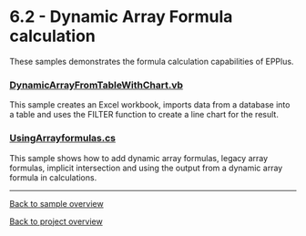 ﻿# 6.2 - Dynamic Array Formula calculation
These samples demonstrates the formula calculation capabilities of EPPlus.

### [DynamicArrayFromTableWithChart.vb](DynamicArrayFromTableWithChart.vb)
This sample creates an Excel workbook, imports data from a database into a table and uses the FILTER function to create
a line chart for the result.

### [UsingArrayformulas.cs](UsingArrayformulas.vb)
This sample shows how to add dynamic array formulas, legacy array formulas, implicit intersection and using the output from a dynamic array formula in calculations.

---
[Back to sample overview](..%2FReadme.md)

[Back to project overview](..%2F..%2FReadme.md)
